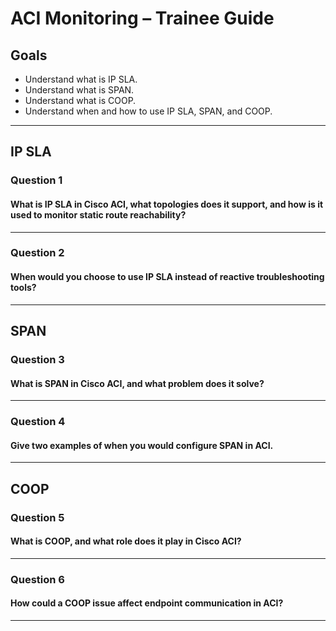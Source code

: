 # ACI Monitoring – Trainee Guide

## Goals

- Understand what is IP SLA.
- Understand what is SPAN.
- Understand what is COOP.
- Understand when and how to use IP SLA, SPAN, and COOP.

---

## IP SLA

### Question 1
#### What is IP SLA in Cisco ACI, what topologies does it support, and how is it used to monitor static route reachability?

---

### Question 2
#### When would you choose to use IP SLA instead of reactive troubleshooting tools?

---

## SPAN

### Question 3
#### What is SPAN in Cisco ACI, and what problem does it solve?

---

### Question 4
#### Give two examples of when you would configure SPAN in ACI.

---

## COOP

### Question 5
#### What is COOP, and what role does it play in Cisco ACI?

---

### Question 6
#### How could a COOP issue affect endpoint communication in ACI?

---

